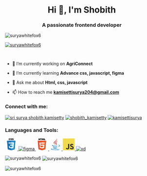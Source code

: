 
<h1 align="center">Hi 👋, I'm Shobith</h1>
<h3 align="center">A passionate frontend developer</h3>

<p align="left"> <img src="https://komarev.com/ghpvc/?username=suryawhitefox6&label=Profile%20views&color=0e75b6&style=flat" alt="suryawhitefox6" /> </p>

<p align="left"> <a href="https://github.com/ryo-ma/github-profile-trophy"><img src="https://github-profile-trophy.vercel.app/?username=suryawhitefox6" alt="suryawhitefox6" /></a> </p>

<p align="left"> <a href="https://twitter.com/" target="blank"><img src="https://img.shields.io/twitter/follow/?logo=twitter&style=for-the-badge" alt="" /></a> </p>

- 🔭 I’m currently working on **AgriConnect**

- 🌱 I’m currently learning **Advance css, javascript, figma**

- 💬 Ask me about **Html, css, javascript**

- 📫 How to reach me **kamisettisurya204@gmail.com**

<h3 align="left">Connect with me:</h3>
<p align="left">
<a href="https://linkedin.com/in/sri surya shobith kamisetty" target="blank"><img align="center" src="https://raw.githubusercontent.com/rahuldkjain/github-profile-readme-generator/master/src/images/icons/Social/linked-in-alt.svg" alt="sri surya shobith kamisetty" height="30" width="40" /></a>
<a href="https://instagram.com/shobith_kamisetty" target="blank"><img align="center" src="https://raw.githubusercontent.com/rahuldkjain/github-profile-readme-generator/master/src/images/icons/Social/instagram.svg" alt="shobith_kamisetty" height="30" width="40" /></a>
<a href="https://www.youtube.com/c/kamisettisurya" target="blank"><img align="center" src="https://raw.githubusercontent.com/rahuldkjain/github-profile-readme-generator/master/src/images/icons/Social/youtube.svg" alt="kamisettisurya" height="30" width="40" /></a>
</p>

<h3 align="left">Languages and Tools:</h3>
<p align="left"> <a href="https://www.w3schools.com/css/" target="_blank" rel="noreferrer"> <img src="https://raw.githubusercontent.com/devicons/devicon/master/icons/css3/css3-original-wordmark.svg" alt="css3" width="40" height="40"/> </a> <a href="https://www.figma.com/" target="_blank" rel="noreferrer"> <img src="https://www.vectorlogo.zone/logos/figma/figma-icon.svg" alt="figma" width="40" height="40"/> </a> <a href="https://www.w3.org/html/" target="_blank" rel="noreferrer"> <img src="https://raw.githubusercontent.com/devicons/devicon/master/icons/html5/html5-original-wordmark.svg" alt="html5" width="40" height="40"/> </a> <a href="https://www.java.com" target="_blank" rel="noreferrer"> <img src="https://raw.githubusercontent.com/devicons/devicon/master/icons/java/java-original.svg" alt="java" width="40" height="40"/> </a> <a href="https://developer.mozilla.org/en-US/docs/Web/JavaScript" target="_blank" rel="noreferrer"> <img src="https://raw.githubusercontent.com/devicons/devicon/master/icons/javascript/javascript-original.svg" alt="javascript" width="40" height="40"/> </a> <a href="https://www.adobe.com/products/xd.html" target="_blank" rel="noreferrer"> <img src="https://cdn.worldvectorlogo.com/logos/adobe-xd.svg" alt="xd" width="40" height="40"/> </a> </p>

<p><img align="left" src="https://github-readme-stats.vercel.app/api/top-langs?username=suryawhitefox6&show_icons=true&locale=en&layout=compact" alt="suryawhitefox6" /></p>

<p>&nbsp;<img align="center" src="https://github-readme-stats.vercel.app/api?username=suryawhitefox6&show_icons=true&locale=en" alt="suryawhitefox6" /></p>

<p><img align="center" src="https://github-readme-streak-stats.herokuapp.com/?user=suryawhitefox6&" alt="suryawhitefox6" /></p>
